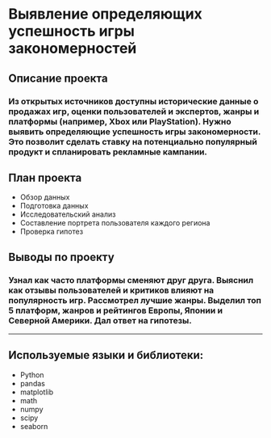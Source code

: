 # Выявление определяющих успешность игры закономерностей

## Описание проекта
### Из открытых источников доступны исторические данные о продажах игр, оценки пользователей и экспертов, жанры и платформы (например, Xbox или PlayStation). Нужно выявить определяющие успешность игры закономерности. Это позволит сделать ставку на потенциально популярный продукт и спланировать рекламные кампании.

## План проекта
- Обзор данных
- Подготовка данных
- Исследовательский анализ 
- Составление портрета пользователя каждого региона
- Проверка гипотез

## Выводы по проекту
### Узнал как часто платформы сменяют друг друга. Выяснил как отзывы пользователей и критиков влияют на популярность игр. Рассмотрел лучшие жанры. Выделил топ 5 платформ, жанров и рейтингов Европы, Японии и Северной Америки. Дал ответ на гипотезы.
------
## Используемые языки и библиотеки:
- Python
- pandas
- matplotlib
- math
- numpy 
- scipy 
- seaborn
